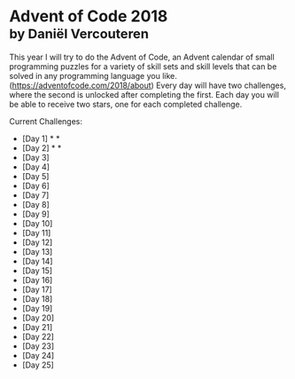 # Advent of Code 2018 <br /> <sub>by Daniël Vercouteren</sub>

This year I will try to do the Advent of Code, an Advent calendar of small programming puzzles for a variety of skill sets and skill levels that can be solved in any programming language you like. (https://adventofcode.com/2018/about)
Every day will have two challenges, where the second is unlocked after completing the first. Each day you will be able to receive two stars, one for each completed challenge.

Current Challenges:

* [Day  1] * *
* [Day  2] * *
* [Day  3]
* [Day  4]
* [Day  5]
* [Day  6]
* [Day  7]
* [Day  8]
* [Day  9]
* [Day 10]
* [Day 11]
* [Day 12]
* [Day 13]
* [Day 14]
* [Day 15]
* [Day 16]
* [Day 17]
* [Day 18]
* [Day 19]
* [Day 20]
* [Day 21]
* [Day 22]
* [Day 23]
* [Day 24]
* [Day 25]


[star]: https://adventofcode.com/favicon.png
